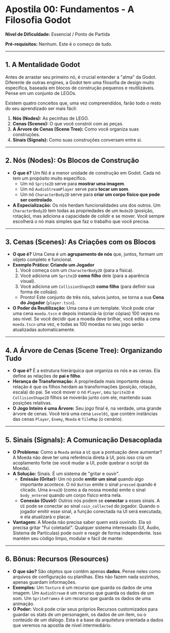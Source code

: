 # Apostila 00: Fundamentos - A Filosofia Godot

**Nível de Dificuldade:** Essencial / Ponto de Partida

**Pré-requisitos:** Nenhum. Este é o começo de tudo.

---

## 1. A Mentalidade Godot

Antes de arrastar seu primeiro nó, é crucial entender a "alma" da Godot. Diferente de outras engines, a Godot tem uma filosofia de design muito específica, baseada em blocos de construção pequenos e reutilizáveis. Pense em um conjunto de LEGOs.

Existem quatro conceitos que, uma vez compreendidos, farão todo o resto do seu aprendizado ser mais fácil:

1.  **Nós (Nodes):** As pecinhas de LEGO.
2.  **Cenas (Scenes):** O que você constrói com as peças.
3.  **A Árvore de Cenas (Scene Tree):** Como você organiza suas construções.
4.  **Sinais (Signals):** Como suas construções conversam entre si.

---

## 2. Nós (Nodes): Os Blocos de Construção

-   **O que é?** Um Nó é a menor unidade de construção em Godot. Cada nó tem um propósito muito específico.
    -   Um nó `Sprite2D` serve para **mostrar uma imagem**.
    -   Um nó `AudioStreamPlayer` serve para **tocar um som**.
    -   Um nó `CharacterBody2D` serve para **criar um corpo físico que pode ser controlado**.
-   **A Especialização:** Os nós herdam funcionalidades uns dos outros. Um `CharacterBody2D` tem todas as propriedades de um `Node2D` (posição, rotação), mas adiciona a capacidade de colidir e se mover. Você sempre escolherá o nó mais simples que faz o trabalho que você precisa.

---

## 3. Cenas (Scenes): As Criações com os Blocos

-   **O que é?** Uma Cena é um **agrupamento de nós** que, juntos, formam um objeto completo e funcional.
-   **Exemplo Prático: Criando um Jogador**
    1.  Você começa com um `CharacterBody2D` (para a física).
    2.  Você adiciona um `Sprite2D` **como filho** dele (para a aparência visual).
    3.  Você adiciona um `CollisionShape2D` **como filho** (para definir sua forma de colisão).
    -   Pronto! Este conjunto de três nós, salvos juntos, se torna a sua **Cena do Jogador** (`player.tscn`).
-   **O Poder da Reutilização:** Uma cena é um template. Você pode criar uma cena `moeda.tscn` e depois instanciá-la (criar cópias) 100 vezes no seu nível. Se você decidir que a moeda deve brilhar, você edita a cena `moeda.tscn` uma vez, e todas as 100 moedas no seu jogo serão atualizadas automaticamente.

---

## 4. A Árvore de Cenas (Scene Tree): Organizando Tudo

-   **O que é?** É a estrutura hierárquica que organiza os nós e as cenas. Ela define as relações de **pai e filho**.
-   **Herança de Transformação:** A propriedade mais importante dessa relação é que os filhos herdam as transformações (posição, rotação, escala) do pai. Se você mover o nó `Player`, seu `Sprite2D` e `CollisionShape2D` filhos se moverão junto com ele, mantendo suas posições relativas.
-   **O Jogo Inteiro é uma Árvore:** Seu jogo final é, na verdade, uma grande árvore de cenas. Você terá uma cena `Level01`, que contém instâncias das cenas `Player`, `Enemy`, `Moeda` e `TileMap` (o cenário).

---

## 5. Sinais (Signals): A Comunicação Desacoplada

-   **O Problema:** Como a `Moeda` avisa a `UI` que a pontuação deve aumentar? A Moeda não deve ter uma referência direta à UI, pois isso cria um acoplamento forte (se você mudar a UI, pode quebrar o script da Moeda).
-   **A Solução:** Sinais. É um sistema de "gritar e ouvir".
    -   **Emissão (Gritar):** Um nó pode **emitir um sinal** quando algo importante acontece. O nó `Button` emite o sinal `pressed` quando é clicado. Uma `Area2D` (como a da nossa moeda) emite o sinal `body_entered` quando um corpo físico entra nela.
    -   **Conexão (Ouvir):** Outros nós podem se **conectar** a esses sinais. A `UI` pode se conectar ao sinal `coin_collected` do jogador. Quando o jogador emitir esse sinal, a função conectada na UI será executada, e ela atualizará o placar.
-   **Vantagem:** A Moeda não precisa saber quem está ouvindo. Ela só precisa gritar "Fui coletada!". Qualquer sistema interessado (UI, Áudio, Sistema de Partículas) pode ouvir e reagir de forma independente. Isso mantém seu código limpo, modular e fácil de manter.

---

## 6. Bônus: Recursos (Resources)

-   **O que são?** São objetos que contêm apenas **dados**. Pense neles como arquivos de configuração ou planilhas. Eles não fazem nada sozinhos, apenas guardam informações.
-   **Exemplos:** Um `Texture` é um recurso que guarda os dados de uma imagem. Um `AudioStream` é um recurso que guarda os dados de um som. Um `SpriteFrames` é um recurso que guarda os dados de uma animação.
-   **O Poder:** Você pode criar seus próprios Recursos customizados para guardar os stats de um personagem, os dados de um item, ou o conteúdo de um diálogo. Esta é a base da arquitetura orientada a dados que veremos na apostila de nível intermediário.
